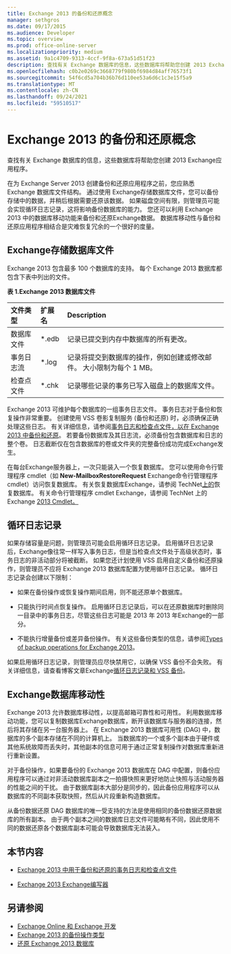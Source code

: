 ```yaml
---
title: Exchange 2013 的备份和还原概念
manager: sethgros
ms.date: 09/17/2015
ms.audience: Developer
ms.topic: overview
ms.prod: office-online-server
ms.localizationpriority: medium
ms.assetid: 9a1c4709-9313-4ccf-9f8a-673a51d51f23
description: 查找有关 Exchange 数据库的信息，这些数据库将帮助您创建 2013 Exchange应用程序。
ms.openlocfilehash: c0b2e0269c3668779f980bf6984d84aff76573f1
ms.sourcegitcommit: 54f6cd5a704b36b76d110ee53a6d6c1c3e15f5a9
ms.translationtype: MT
ms.contentlocale: zh-CN
ms.lasthandoff: 09/24/2021
ms.locfileid: "59510517"
---
```

# <a name="backup-and-restore-concepts-for-exchange-2013"></a>Exchange 2013 的备份和还原概念

查找有关 Exchange 数据库的信息，这些数据库将帮助您创建 2013 Exchange应用程序。
  
在为 Exchange Server 2013 创建备份和还原应用程序之前，您应熟悉 Exchange 数据库文件结构。 通过使用 Exchange存储数据库文件，您可以备份存储中的数据，并稍后根据需要还原该数据。 如果磁盘空间有限，则管理员可能会实现循环日志记录，这将影响备份数据库的能力。 您还可以利用 Exchange 2013 中的数据库移动功能来备份和还原Exchange数据。 数据库移动性与备份和还原应用程序相结合是灾难恢复冗余的一个很好的度量。

<a name="bk_exchangedatabases"> </a>

## <a name="exchange-store-database-files"></a>Exchange存储数据库文件

Exchange 2013 包含最多 100 个数据库的支持。 每个 Exchange 2013 数据库都包含下表中列出的文件。 
  
**表 1.Exchange 2013 数据库文件**

|文件类型|扩展名|Description|
|:-----|:-----|:-----|
|数据库文件  <br/> |\*.edb  <br/> |记录已提交到内存中数据库的所有更改。  <br/> |
|事务日志流  <br/> |\*.log  <br/> |记录将提交到数据库的操作，例如创建或修改邮件。 大小限制为每个 1 MB。  <br/> |
|检查点文件  <br/> |\*.chk  <br/> |记录哪些记录的事务已写入磁盘上的数据库文件。  <br/> |
   
Exchange 2013 可维护每个数据库的一组事务日志文件。 事务日志对于备份和恢复操作非常重要。 创建使用 VSS 卷影复制服务 (备份和还原) 时，必须确保正确处理这些日志。 有关详细信息，请参阅[事务日志和检查点文件，以在 Exchange 2013 中备份和还原](transaction-logs-and-checkpoint-files-for-backup-and-restore-in-exchange.md)。 若要备份数据库及其日志流，必须备份包含数据库和日志的整个卷。 日志截断仅在包含数据库的卷或文件夹的完整备份成功完成Exchange发生。
  
在每台Exchange服务器上，一次只能装入一个恢复数据库。 您可以使用命令行管理程序 cmdlet（如 **New-MailboxRestoreRequest** Exchange命令行管理程序 cmdlet）访问恢复数据库。 有关恢复数据库Exchange，请参阅 TechNet[上的](https://technet.microsoft.com/library/dd876954%28v=exchg.150%29.aspx)恢复数据库。 有关命令行管理程序 cmdlet Exchange，请参阅 TechNet 上的 Exchange [2013 Cmdlet。](https://technet.microsoft.com/library/bb124413.aspx) 
  
## <a name="circular-logging"></a>循环日志记录
<a name="bk_circularlogging"> </a>

如果存储容量是问题，则管理员可能会启用循环日志记录。 启用循环日志记录后，Exchange像往常一样写入事务日志，但是当检查点文件处于高级状态时，事务日志的非活动部分将被截断。 如果您还计划使用 VSS 启用自定义备份和还原操作，则管理员不应将 Exchange 2013 数据库配置为使用循环日志记录。 循环日志记录会创建以下限制： 
  
- 如果在备份操作或恢复操作期间启用，则不能还原单个数据库。
    
- 只能执行时间点恢复操作。 启用循环日志记录后，可以在还原数据库时删除同一目录中的事务日志，尽管这些日志可能是 2013 年 2013 年Exchange的一部分。 
    
- 不能执行增量备份或差异备份操作。 有关这些备份类型的信息，请参阅[Types of backup operations for Exchange 2013](types-of-backup-operations-for-exchange-2013.md)。
    
如果启用循环日志记录，则管理员应尽快禁用它，以确保 VSS 备份不会失败。 有关详细信息，请查看博客文章Exchange[循环日志记录和 VSS 备份](https://blogs.technet.com/b/exchange/archive/2010/08/18/3410672.aspx)。 
  
## <a name="exchange-database-mobility"></a>Exchange数据库移动性
<a name="bk_exchangedatabasemobility"> </a>

Exchange 2013 允许数据库移动性，以提高邮箱可靠性和可用性。 利用数据库移动功能，您可以复制数据库Exchange数据库，断开该数据库与服务器的连接，然后将其存储在另一台服务器上。 在 Exchange 2013 数据库可用性 (DAG) 中，数据库的多个副本存储在不同的计算机上。 当数据库的一个或多个副本由于硬件或其他系统故障而丢失时，其他副本的信息可用于通过正常复制操作对数据库重新进行重新设置。
  
对于备份操作，如果要备份的 Exchange 2013 数据库在 DAG 中配置，则备份应用程序可以通过对非活动数据库副本之一拍摄快照来更好地防止快照与活动服务器的性能之间的干扰。 由于数据库副本大部分是同步的，因此备份应用程序可以从数据库的不同副本获取快照，然后从片段重新构造数据库。
  
从备份数据还原 DAG 数据库的唯一受支持的方法是使用相同的备份数据还原数据库的所有副本。 由于两个副本之间的数据库日志文件可能略有不同，因此使用不同的数据还原各个数据库副本可能会导致数据库无法装入。
  
## <a name="in-this-section"></a>本节内容
<a name="bk_inthissection"> </a>

- [Exchange 2013 中用于备份和还原的事务日志和检查点文件](transaction-logs-and-checkpoint-files-for-backup-and-restore-in-exchange.md)
    
- [Exchange 2013 Exchange编写器](exchange-writer-in-exchange-2013.md)
    
## <a name="see-also"></a>另请参阅

- [Exchange Online 和 Exchange 开发](../exchange-server-development.md) 
- [Exchange 2013 的备份操作类型](types-of-backup-operations-for-exchange-2013.md)
- [还原 Exchange 2013 数据库](restoring-exchange-2013-databases.md)
    

